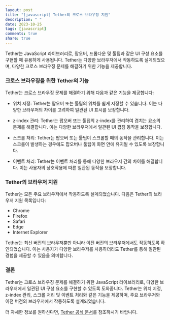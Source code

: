 ```yaml
---
layout: post
title: "[javascript] Tether의 크로스 브라우징 지원"
description: " "
date: 2023-10-25
tags: [javascript]
comments: true
share: true
---
```


Tether는 JavaScript 라이브러리로, 팝오버, 드롭다운 및 툴팁과 같은 UI 구성 요소를 구현할 때 유용하게 사용됩니다. Tether는 다양한 브라우저에서 작동하도록 설계되었으며, 다양한 크로스 브라우징 문제를 해결하기 위한 기능을 제공합니다.

### 크로스 브라우징을 위한 Tether의 기능

Tether는 크로스 브라우징 문제를 해결하기 위해 다음과 같은 기능을 제공합니다:

- 위치 지정: Tether는 팝오버 또는 툴팁의 위치를 쉽게 지정할 수 있습니다. 이는 다양한 브라우저의 차이를 고려하여 일관된 UI 표시를 보장합니다.

- z-index 관리: Tether는 팝오버 또는 툴팁의 z-index를 관리하여 겹치는 요소의 문제를 해결합니다. 이는 다양한 브라우저에서 일관된 UI 겹침 동작을 보장합니다.

- 스크롤 처리: Tether는 팝오버 또는 툴팁이 스크롤할 때의 동작을 관리합니다. 이는 스크롤이 발생하는 경우에도 팝오버나 툴팁이 화면 안에 유지될 수 있도록 보장합니다.

- 이벤트 처리: Tether는 이벤트 처리를 통해 다양한 브라우저 간의 차이를 해결합니다. 이는 사용자의 상호작용에 따른 일관된 동작을 보장합니다.

### Tether의 브라우저 지원

Tether는 모든 주요 브라우저에서 작동하도록 설계되었습니다. 다음은 Tether의 브라우저 지원 목록입니다:

- Chrome
- Firefox
- Safari
- Edge
- Internet Explorer

Tether는 최신 버전의 브라우저뿐만 아니라 이전 버전의 브라우저에서도 작동하도록 확인되었습니다. 이는 사용자가 다양한 브라우저를 사용하더라도 Tether를 통해 일관된 경험을 제공할 수 있음을 의미합니다.

### 결론

Tether는 크로스 브라우징 문제를 해결하기 위한 JavaScript 라이브러리로, 다양한 브라우저에서 일관된 UI 구성 요소를 구현할 수 있도록 도와줍니다. Tether는 위치 지정, z-index 관리, 스크롤 처리 및 이벤트 처리와 같은 기능을 제공하며, 주요 브라우저와 이전 버전의 브라우저에서 작동하도록 설계되었습니다.

더 자세한 정보를 원하신다면, [Tether 공식 문서](https://github.com/shipshapecode/tether)를 참조하시기 바랍니다.